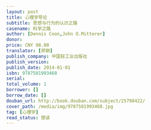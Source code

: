 ```yaml
---
layout: post
title: 心理学导论
subtitle: 思想与行为的认识之路
casename: 科学之路
author: [Dennis Coon,John O.Mitterer]
donor: 
price: CNY 98.00
translator: [郑钢]
publish_company: 中国轻工业出版社
publish_version: 
publish_date: 2014-01-01
isbn: 9787501993468
serial: 
total_volume: 1
borrower: []
borrow_date: []
douban_url: http://book.douban.com/subject/25798422/
cover_path: /media/img/9787501993468.jpg
tag: [心理学]
read_status: 想读
---
```

